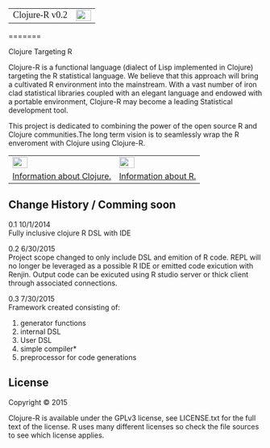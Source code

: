 <table style="border: none !important;"><tr><td style="font: large bold !important;">Clojure-R v0.2</td><td>
  <img src="https://16afd541-a-62cb3a1a-s-sites.googlegroups.com/site/thezonwiki/technologies/clojuReIcon.png?attachauth=ANoY7cog_PBGhYP31-OL28Ij9umWvkORdiTVXeKILg95mEL8lava6vEfBCuB1jzKuD38WhQJDK50_kYOwa45AbT0CXgTiJLlHb7EPkxipllBrePYeJ9SZjboVruPAz5OtF2qCEVxAtRtd47rcrD7gDG3ZqIYGWisl3HAwdMzWYWn2RGT4Es-1pre4X-rGjwRsjU5ucP2XDBrodNRAZd2CiIKXYh7NqafuRnZ4VkgF06L-Zg6r_EoWQE%3D&attredirects=0"  style="width:30px;height:22px"></td></tr></table>
=======

Clojure Targeting R 

Clojure-R is a functional language (dialect of Lisp implemented in Clojure) targeting the R statistical language. We believe that this approach will bring a cultivated R environment into the mainstream. With a vast number of iron clad statistical libraries coupled with an elegant language and endowed with a portable environment, Clojure-R may become a leading Statistical development tool.


This project is dedicated to combining the power of the open source R and Clojure communities.The long term vision is to seamlessly wrap the R enveroment with Clojure using Clojure-R.  


  <table>
  <tr>
  <td>
  <img src="http://clojure.org/space/showimage/clojure-icon.gif" style="width:30px;height:22px">
  </td>
  <td>
  <img src="http://www.r-project.org/Rlogo.jpg"  style="width:30px;height:22px">
  </td>
  </tr>
    <tr>
  <td>
  <a href="http://clojure.org/">Information about Clojure.</a>
  </td>
  <td>
  <a href="http://www.r-project.org">Information about R.</a><br>
  </td>
  </tr>
  </table>
  
  
## Change History / Comming soon
0.1 10/1/2014 <br/>
Fully inclusive clojure R DSL with IDE

0.2 6/30/2015     
Project scope changed to only include DSL and emition of R code. REPL will no longer be leveraged 
as a possible R IDE or emitted code exicution with Renjin. Output code can be exicuted using
R studio server or thick client through associated connections. 

0.3  7/30/2015 <br/>
Framework created consisting of:<br/>
1) generator functions <br/>
2) internal DSL <br/>
3) User DSL<br/>
4) simple compiler*<br/>
5) preprocessor for code generations<br/>

## License
Copyright © 2015 

Clojure-R is available under the GPLv3 license, see LICENSE.txt for the full text of the license. R uses many different licenses so check the file sources to see which license applies.
